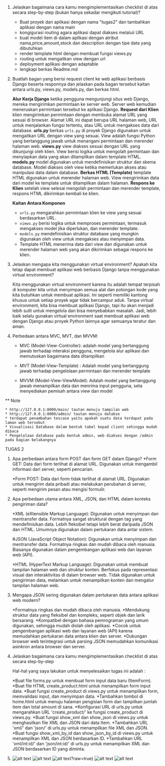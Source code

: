 1. Jelaskan bagaimana cara kamu mengimplementasikan checklist di atas secara step-by-step (bukan hanya sekadar mengikuti tutorial)?

    * Buat proyek dan aplikasi dengan nama "tugas2" dan tambahkan aplikasi dengan nama main
    * kongigurasi routing agara aplikasi dapat diakses melaluii URL
    * buat model item di dalam aplikasi dengan atribut nama,price,amount,stock dan description dengan tipe data yang     dibutuhkan
    * render template html dengan membuat fungsi views.py
    * routing untuk mengaitkan view dengan url
    * deployment aplikasi dengan adaptable
    * lengkapi berkas Readme.md

2. Buatlah bagan yang berisi request client ke web aplikasi berbasis Django beserta responnya dan jelaskan pada bagan   tersebut kaitan antara urls.py, views.py, models.py, dan berkas html.

    **Alur Kerja Django**
    ketika pengguna mengunjungi situs web Django, mereka mengirimkan permintaan ke server web. Server web kemudian meneruskan permintaan tersebut ke aplikasi Django.
    **Request dari Klien**
    klien mengirimkan permintaan dengan membuka alamat URL yang sesuai di browser. Alamat URL ini dapat berupa URL halaman web, URL untuk menjalankan fungsi tertentu, atau URL untuk mengakses data dari database.
    **urls.py**
    berkas `urls.py` di proyek Django digunakan untuk mengaitkan URL dengan view yang sesuai. View adalah fungsi Python yang bertanggung jawab untuk menangani permintaan dan merender halaman web.
    **views.py**
    view diakses sesuai dengan URL yang dikunjungi oleh klien. View berisi logika untuk mengolah permintaan dan menyiapkan data yang akan ditampilkan dalam template HTML.
    **models.py**
    model digunakan untuk mendefinisikan struktur dan skema database. Model diakses oleh view ketika memerlukan akses atau manipulasi data dalam database.
    **Berkas HTML (Template)**
    template HTML digunakan untuk merender halaman web. View mengirimkan data dari model ke template untuk ditampilkan dalam halaman.
    **Respons ke Klien**
    setelah view selesai mengolah permintaan dan merender template, respons HTML dikirimkan kembali ke klien.

    **Kaitan Antara Komponen**

    * `urls.py` mengarahkan permintaan klien ke view yang sesuai berdasarkan URL.
    * `views.py` berisi logika untuk memproses permintaan, termasuk mengakses model jika diperlukan, dan merender template.
    * `models.py` mendefinisikan struktur database yang mungkin digunakan oleh view untuk mengakses atau menyimpan data.
    * Template HTML menerima data dari view dan digunakan untuk merender halaman web yang akan dikirimkan sebagai respons ke klien.

3. Jelaskan mengapa kita menggunakan virtual environment? Apakah kita tetap dapat membuat aplikasi web berbasis Django tanpa menggunakan virtual environment?

    Kita menggunakan virtual environment karena itu adalah tempat terpisah di komputer kita untuk menyimpan semua alat dan potongan kode yang kita butuhkan untuk membuat aplikasi. Ini seperti memiliki kantong khusus untuk setiap proyek agar tidak bercampur aduk. Tanpa virtual environment, kita bisa membuat aplikasi Django, tapi itu akan menjadi lebih sulit untuk mengelola dan bisa menyebabkan masalah. Jadi, lebih baik selalu gunakan virtual environment saat membuat aplikasi web dengan Django atau proyek Python lainnya agar semuanya teratur dan aman.


4. Perbedaan antara MVC, MVT, dan MVVM:

    * MVC (Model-View-Controller):
        adalah model yang bertanggung jawab terhadap interaksi pengguna, mengelola alur aplikasi
        dan memutuskan bagaimana data ditampilkan

    * MVT (Model-View-Template) :
        Adalah model yang bertanggung jawab terhadap pengelolaan permintaan dan merender template

    * MVVM (Model-View-ViewModel):
        Adalah model yang bertanggung jawab menampilkan data dan menrima input pengguna, seta menyediakan pemisah antara view dan model


** Note 

    * http://127.0.0.1:8000/main/ tautan menuju tampilan web
    * http://127.0.0.1:8000/admin/ tautan menuju databse
    * terdapat penambahan tescase yaitu apakah suatu data terdapat pada laman web tersebut
    * Visualisasi Database dalam bentuk tabel kepad client sehingga mudah dibaca
    * Pengelolaan database pada bentuk admin, web diakses dengan /admin pada bagian belakangnya


TUGAS 2 

1. Apa perbedaan antara form POST dan form GET dalam Django?
    *Form GET:
        Data dari form terlihat di alamat URL.
        Digunakan untuk mengambil informasi dari server, seperti pencarian.

    *Form POST:
        Data dari form tidak terlihat di alamat URL.
        Digunakan untuk mengirim data pribadi atau melakukan perubahan di server, seperti mengirim pesan atau mengisi formulir.
    
2. Apa perbedaan utama antara XML, JSON, dan HTML dalam konteks pengiriman data?

    *XML (eXtensible Markup Language):
        Digunakan untuk menyimpan dan mentransfer data.
        Formatnya sangat struktural dengan tag yang mendefinisikan data.
        Lebih fleksibel tetapi lebih berat daripada JSON dan HTML.
        Umumnya digunakan dalam pertukaran data antar sistem.
        
    #JSON (JavaScript Object Notation):
        Digunakan untuk menyimpan dan mentransfer data.
        Formatnya ringkas dan mudah dibaca oleh manusia.
        Biasanya digunakan dalam pengembangan aplikasi web dan layanan web (API).
        
    *HTML (HyperText Markup Language):
        Digunakan untuk membuat tampilan halaman web dan struktur konten.
        Berfokus pada representasi visual dan interaktivitas di dalam browser web.
        Tidak digunakan untuk pengiriman data, melainkan untuk menampilkan konten dan mengatur tampilan halaman web.

3. Mengapa JSON sering digunakan dalam pertukaran data antara aplikasi web modern?

    *Formatnya ringkas dan mudah dibaca oleh manusia.
    *Mendukung struktur data yang fleksibel dan kompleks, seperti objek dan larik bersarang.
    *Kompatibel dengan bahasa pemrograman yang umum digunakan, sehingga mudah diolah oleh aplikasi.
    *Cocok untuk pengembangan aplikasi web dan layanan web (API) karena memudahkan pertukaran data antara klien dan server.
    *Dukungan browser web terintegrasi untuk parsing JSON memudahkan komunikasi asinkron antara browser dan server.

4. Jelaskan bagaimana cara kamu mengimplementasikan checklist di atas secara step-by-step

    Hal-hal yang saya lakukan untuk menyelesaikan tugas ini adalah :

    *Buat file forms.py untuk membuat form input data baru (ItemForm).
    *Buat file HTML create_product.html untuk menampilkan form input data.
    *Buat fungsi create_product di views.py untuk menampilkan form, memvalidasi input, dan menyimpan data.
    *Tambahkan tombol di home.html untuk menuju halaman pengisian form dan tampilkan jumlah item dan total amount di sana.
    *Konfigurasi URL di urls.py untuk mengarahkan URL 'create_product/' ke fungsi create_product di views.py.
    *Buat fungsi show_xml dan show_json di views.py untuk menghasilkan file XML dan JSON dari data Item.
    *Tambahkan URL 'xml/' dan 'json/' di urls.py untuk menampilkan file XML dan JSON.
    *Buat fungsi show_xml_by_id dan show_json_by_id di views.py untuk menampilkan XML dan JSON berdasarkan ID.
    *Tambahkan URL 'xml/int:id/' dan 'json/int:id/' di urls.py untuk menampilkan XML dan JSON berdasarkan ID yang diminta.

5. ![alt text](https://github.com/terbang11day/Tugas2/blob/main/dok/html.png?raw=true)
   ![alt text](https://github.com/terbang11day/Tugas2/blob/main/dok/json.png?raw=true)
   ![alt text](https://github.com/terbang11day/Tugas2/blob/main/dok/json_id.png)?raw=true)
   ![alt text](https://github.com/terbang11day/Tugas2/blob/main/dok/xml.png?raw=true)
   ![alt text](https://github.com/terbang11day/Tugas2/blob/main/dok/xml_id.png?raw=true)







